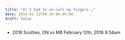 ```yaml
---
title: "4! I had to un-curl my fingers …"
date: 2018-02-12T09:34:00-05:00
draft: false
---
```

- 2018 Scotties, ON vs MB February 12th, 2018 9:34am